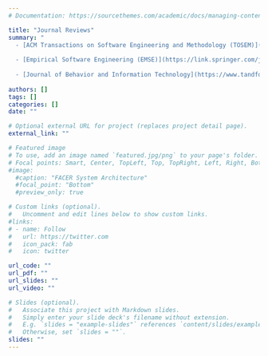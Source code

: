 ```yaml
---
# Documentation: https://sourcethemes.com/academic/docs/managing-content/

title: "Journal Reviews"
summary: "
  - [ACM Transactions on Software Engineering and Methodology (TOSEM)](https://dl.acm.org/journal/tosem/reviewers) reviewer
	
  - [Empirical Software Engineering (EMSE)](https://link.springer.com/journal/10664) journal reviewer 2024
  
  - [Journal of Behavior and Information Technology](https://www.tandfonline.com/journals/tbit20) reviewer in 2020 and 2021 "
  
authors: []
tags: []
categories: []
date: ""

# Optional external URL for project (replaces project detail page).
external_link: ""

# Featured image
# To use, add an image named `featured.jpg/png` to your page's folder.
# Focal points: Smart, Center, TopLeft, Top, TopRight, Left, Right, BottomLeft, Bottom, BottomRight.
#image:
  #caption: "FACER System Architecture"
  #focal_point: "Bottom"
  #preview_only: true

# Custom links (optional).
#   Uncomment and edit lines below to show custom links.
#links:
# - name: Follow
#   url: https://twitter.com
#   icon_pack: fab
#   icon: twitter

url_code: ""
url_pdf: ""
url_slides: ""
url_video: ""

# Slides (optional).
#   Associate this project with Markdown slides.
#   Simply enter your slide deck's filename without extension.
#   E.g. `slides = "example-slides"` references `content/slides/example-slides.md`.
#   Otherwise, set `slides = ""`.
slides: ""
---
```

